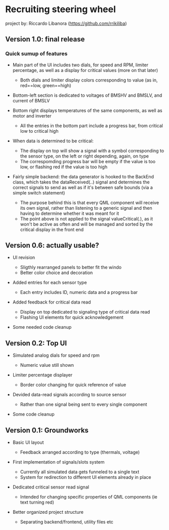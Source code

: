 # Recruiting steering wheel
project by: Riccardo Libanora
(https://github.com/rrikiliba)

## Version 1.0: final release

### Quick sumup of features

- Main part of the UI includes two dials, for speed and RPM, limiter percentage, as well as a display for critical values (more on that later)
  - Both dials and limiter display colors corresponding to value (as in, red==low, green==high)

- Bottom-left section is dedicated to voltages of BMSHV and BMSLV, and current of BMSLV
- Bottom right displays temperatures of the same components, as well as motor and inverter
  - All the entries in the bottom part include a progress bar, from critical low to critical high 

- When data is determined to be critical:
  - The display on top will show a signal with a symbol corresponding to the sensor type, on the left or right depending, again, on type
  - The correspomding progress bar will be empty if the value is too low, or flashing red if the value is too high

- Fairly simple backend: the data generator is hooked to the BackEnd class, which takes the dataReceived(..) signal and determines the correct signals to send as well as if it's between safe bounds (via a simple switch statement)
  - The purpose behind this is that every QML component will receive its own signal, rather than listening to a generic signal and then having to determine whether it was meant for it
  - The point above is not applied to the signal valueCritical(.), as it won't be active as often and will be managed and sorted by the critical display in the front end


## Version 0.6: actually usable?

- UI revision
  - Sligthly rearranged panels to better fit the windo
  - Better color choice and decoration

- Added entries for each sensor type
  - Each entry includes ID, numeric data and a progress bar

- Added feedback for critical data read
  - Display on top dedicated to signaling type of critical data read
  - Flashing UI elements for quick acknowledgement

- Some needed code cleanup


## Version 0.2: Top UI

- Simulated analog dials for speed and rpm
  - Numeric value still shown

- Limiter percentage displayer
  - Border color changing for quick reference of value

- Devided data-read signals according to source sensor
  - Rather than one signal being sent to every single component

- Some code cleanup


## Version 0.1: Groundworks

- Basic UI layout
  - Feedback arranged according to type (thermals, voltage)

- First implementation of signals/slots system
  - Currently all simulated data gets funneled to a single text
  - System for redirection to different UI elements already in place

- Dedicated critical sensor read signal
  - Intended for changing specific properties of QML components (ie text turning red)

- Better organized project structure
  - Separating backend/frontend, utility files etc
